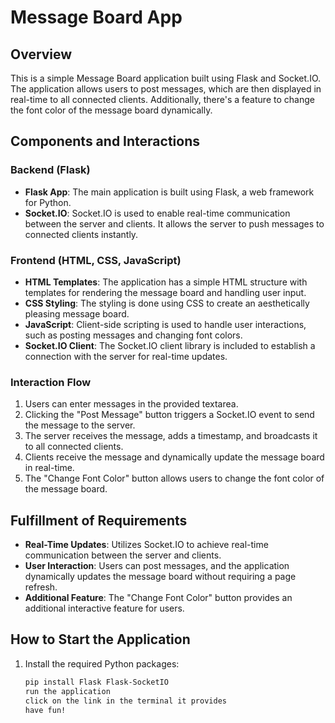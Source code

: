 # Message Board App

## Overview
This is a simple Message Board application built using Flask and Socket.IO. The application allows users to post messages, which are then displayed in real-time to all connected clients. Additionally, there's a feature to change the font color of the message board dynamically.

## Components and Interactions

### Backend (Flask)
- **Flask App**: The main application is built using Flask, a web framework for Python.
- **Socket.IO**: Socket.IO is used to enable real-time communication between the server and clients. It allows the server to push messages to connected clients instantly.

### Frontend (HTML, CSS, JavaScript)
- **HTML Templates**: The application has a simple HTML structure with templates for rendering the message board and handling user input.
- **CSS Styling**: The styling is done using CSS to create an aesthetically pleasing message board.
- **JavaScript**: Client-side scripting is used to handle user interactions, such as posting messages and changing font colors.
- **Socket.IO Client**: The Socket.IO client library is included to establish a connection with the server for real-time updates.

### Interaction Flow
1. Users can enter messages in the provided textarea.
2. Clicking the "Post Message" button triggers a Socket.IO event to send the message to the server.
3. The server receives the message, adds a timestamp, and broadcasts it to all connected clients.
4. Clients receive the message and dynamically update the message board in real-time.
5. The "Change Font Color" button allows users to change the font color of the message board.

## Fulfillment of Requirements
- **Real-Time Updates**: Utilizes Socket.IO to achieve real-time communication between the server and clients.
- **User Interaction**: Users can post messages, and the application dynamically updates the message board without requiring a page refresh.
- **Additional Feature**: The "Change Font Color" button provides an additional interactive feature for users.

## How to Start the Application

1. Install the required Python packages:
   ```bash
   pip install Flask Flask-SocketIO
   run the application
   click on the link in the terminal it provides
   have fun!

